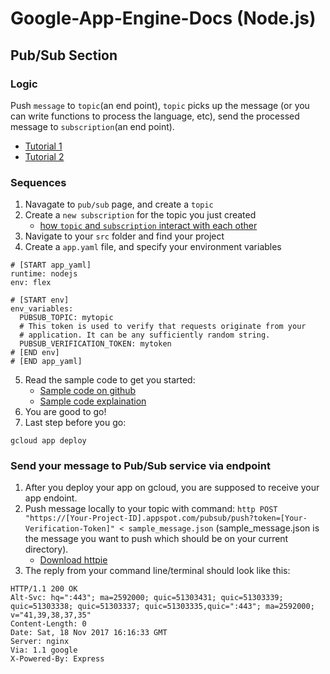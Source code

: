 # Google-App-Engine-Docs (Node.js)

## Pub/Sub Section

### Logic 

Push `message` to `topic`(an end point), `topic` picks up the message (or you can write functions to process the language, etc), send the processed message to `subscription`(an end point).
   * [Tutorial 1](https://www.youtube.com/watch?v=sATG0OfdP4g&t=1s)
   * [Tutorial 2](https://www.youtube.com/watch?v=g0dN8Hkh5H8)

### Sequences 
1. Navagate to `pub/sub` page, and create a `topic` 
2. Create a `new subscription` for the topic you just created
    * [how `topic` and `subscription` interact with each other](https://cloud.google.com/functions/docs/tutorials/pubsub)
3. Navigate to your `src` folder and find your project
4. Create a `app.yaml` file, and specify your environment variables
````
# [START app_yaml]
runtime: nodejs
env: flex

# [START env]
env_variables:
  PUBSUB_TOPIC: mytopic
  # This token is used to verify that requests originate from your
  # application. It can be any sufficiently random string.
  PUBSUB_VERIFICATION_TOKEN: mytoken
# [END env]
# [END app_yaml]
````
5. Read the sample code to get you started:
   * [Sample code on github](https://github.com/GoogleCloudPlatform/nodejs-docs-samples/tree/master/appengine)
   * [Sample code explaination](https://cloud.google.com/appengine/docs/flexible/nodejs/writing-and-responding-to-pub-sub-messages#prerequisites)
6. You are good to go!
7. Last step before you go:
```
gcloud app deploy
```
### Send your message to Pub/Sub service via endpoint
1. After you deploy your app on gcloud, you are supposed to receive your app endoint. 
2. Push message locally to your topic with command: `http POST "https://[Your-Project-ID].appspot.com/pubsub/push?token=[Your-Verification-Token]" < sample_message.json` (sample_message.json is the message you want to push which should be on your current directory).
   * [Download httpie](https://github.com/jakubroztocil/httpie#macos)
3. The reply from your command line/terminal should look like this:
```
HTTP/1.1 200 OK
Alt-Svc: hq=":443"; ma=2592000; quic=51303431; quic=51303339; quic=51303338; quic=51303337; quic=51303335,quic=":443"; ma=2592000; v="41,39,38,37,35"
Content-Length: 0
Date: Sat, 18 Nov 2017 16:16:33 GMT
Server: nginx
Via: 1.1 google
X-Powered-By: Express
```

